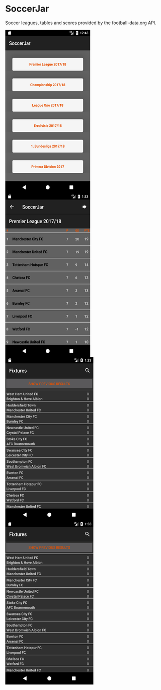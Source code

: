 # SoccerJar
Soccer leagues, tables and scores provided by the football-data.org API.


<img src="https://github.com/joysoi/SoccerJar/blob/master/art/leagueNames.png" 
 height="520" width="270" align="left"/>
<img src="https://github.com/joysoi/SoccerJar/blob/master/art/leagueTable.png" 
 height="520" width="270" align="left"/>
<img src="https://github.com/joysoi/SoccerJar/blob/master/art/fixtures.png" 
 height="520" width="280" align="left"/>
 
 <img src="https://github.com/joysoi/SoccerJar/blob/master/art/fixtures.png" 
 height="520" width="280"/>

